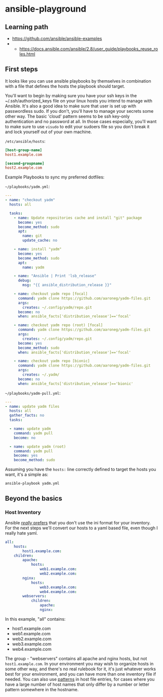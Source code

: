 # ansible-playground

## Learning path

- https://github.com/ansible/ansible-examples
- - https://docs.ansible.com/ansible/2.8/user_guide/playbooks_reuse_roles.html

## First steps

It looks like you can use ansible playbooks by themselves in combination with a file that defines the hosts the playbook should target.

You'll want to begin by making sure you have your ssh keys in the ~/.ssh/authorized_keys file on your linux hosts you intend to manage with Ansible. It's also a good idea to make sure that user is set up with passwordless sudo. If you don't, you'll have to manage your secrets some other way. The basic 'cloud' pattern seems to be ssh key-only authentication and no password at all. In those cases especially, you'll want to make sure to use `visudo` to edit your sudoers file so you don't break it and lock yourself out of your own machine.

`/etc/ansible/hosts`: 
```ini
[host-group-name]
host1.example.com

[second-groupname]
host2.example.com
```

Example Playbooks to sync my preferred dotfiles:

`~/playbooks/yadm.yml`:
```yml
---
- name: "checkout yadm"
  hosts: all

  tasks:
    - name: Update repositories cache and install "git" package
      become: yes
      become_method: sudo
      apt:
        name: git
        update_cache: no

    - name: install "yadm"
      become: yes
      become_method: sudo
      apt:
        name: yadm

    - name: "Ansible | Print 'lsb_release"
      debug:
        msg: "{{ ansible_distribution_release }}"

    - name: checkout yadm repo [focal]
      command: yadm clone https://github.com/aaroneg/yadm-files.git
      args:
        creates: ~/.config/yadm/repo.git
      become: no
      when: ansible_facts['distribution_release']=='focal'

    - name: checkout yadm repo (root) [focal]
      command: yadm clone https://github.com/aaroneg/yadm-files.git
      args:
        creates: ~/.config/yadm/repo.git
      become: yes
      become_method: sudo
      when: ansible_facts['distribution_release']=='focal'

    - name: checkout yadm repo [bionic]
      command: yadm clone https://github.com/aaroneg/yadm-files.git
      args:
        creates: ~/.yadm/
      become: no
      when: ansible_facts['distribution_release']=='bionic'

```

`~/playbooks/yadm-pull.yml`:
```yml
---
- name: update yadm files
  hosts: all
  gather_facts: no
  tasks:

  - name: update yadm
    command: yadm pull
    become: no

  - name: update yadm (root)
    command: yadm pull
    become: yes
    become_method: sudo
```

Assuming you have the `hosts:` line correctly defined to target the hosts you want, it's a simple as:

`ansible-playbook yadm.yml`

## Beyond the basics

### Host Inventory

Ansible [_really_ prefers](https://docs.ansible.com/ansible/latest/collections/ansible/builtin/ini_inventory.html#notes) that you don't use the ini format for your inventory. For the next steps we'll convert our hosts to a yaml based file, even though I really hate yaml.

```yml
all:
    hosts:
        host1.example.com:
    children:
        apache:
            hosts:
                web1.example.com:
                web2.example.com:
        nginx:
            hosts:
                web3.example.com:
                web4.example.com:
        webservers:
            children:
                apache:
                nginx:
```

In this example, "all" contains:

- host1.example.com
- web1.example.com
- web2.example.com
- web3.example.com
- web4.example.com

The group - "webservers" contains all apache and nginx hosts, but not `host1.example.com`. In your environment you may wish to organize hosts in some other way, and there's no real rulebook for it, it's just whatever works best for your environment, and you can have more than one inventory file if needed. You can also use [patterns](https://docs.ansible.com/ansible/latest/user_guide/intro_inventory.html#adding-ranges-of-hosts) in host file entries, for cases where you have a large number of host names that only differ by a number or letter pattern somewhere in the hostname.


